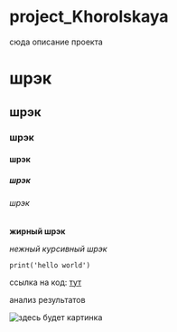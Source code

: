 # project_Khorolskaya
сюда описание проекта 
# шрэк 
## шрэк 
### шрэк 
#### шрэк
##### шрэк
###### шрэк
**жирный шрэк**

*нежный курсивный шрэк* 

```{python}
print('hello world')
```

ссылка на код: [тут](https://colab.research.google.com/drive/1QH3gUGfwz91eCgtncltz2UsvqG2r78XD#scrollTo=mpUCmwn4_v8H)

анализ результатов

![здесь будет картинка](https://www.instagram.com/p/CP_kOCQB0s6/)
